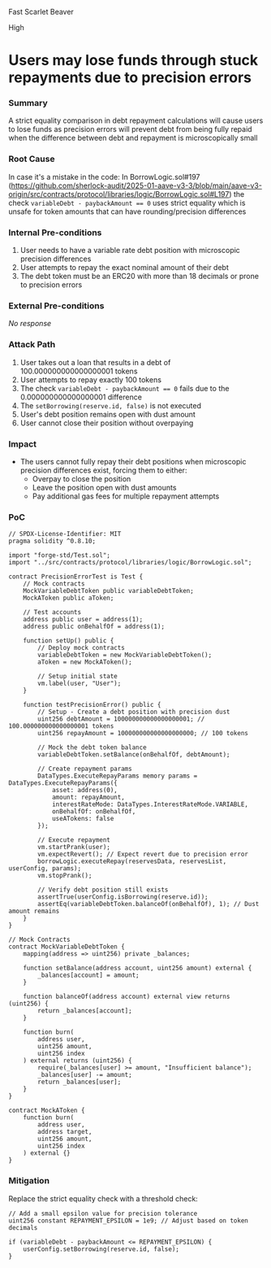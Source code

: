 Fast Scarlet Beaver

High

# Users may lose funds through stuck repayments due to precision errors

### Summary

A strict equality comparison in debt repayment calculations will cause users to lose funds as precision errors will prevent debt from being fully repaid when the difference between debt and repayment is microscopically small


### Root Cause

In case it's a mistake in the code: In BorrowLogic.sol#197 (https://github.com/sherlock-audit/2025-01-aave-v3-3/blob/main/aave-v3-origin/src/contracts/protocol/libraries/logic/BorrowLogic.sol#L197) the check `variableDebt - paybackAmount == 0` uses strict equality which is unsafe for token amounts that can have rounding/precision differences


### Internal Pre-conditions

1. User needs to have a variable rate debt position with microscopic precision differences
2. User attempts to repay the exact nominal amount of their debt
3. The debt token must be an ERC20 with more than 18 decimals or prone to precision errors


### External Pre-conditions

_No response_

### Attack Path

1. User takes out a loan that results in a debt of 100.000000000000000001 tokens
2. User attempts to repay exactly 100 tokens
3. The check `variableDebt - paybackAmount == 0` fails due to the 0.000000000000000001 difference
4. The `setBorrowing(reserve.id, false)` is not executed
5. User's debt position remains open with dust amount
6. User cannot close their position without overpaying

### Impact

* The users cannot fully repay their debt positions when microscopic precision differences exist, forcing them to either:
  - Overpay to close the position
  - Leave the position open with dust amounts
  - Pay additional gas fees for multiple repayment attempts

### PoC

```solidity
// SPDX-License-Identifier: MIT
pragma solidity ^0.8.10;

import "forge-std/Test.sol";
import "../src/contracts/protocol/libraries/logic/BorrowLogic.sol";

contract PrecisionErrorTest is Test {
    // Mock contracts
    MockVariableDebtToken public variableDebtToken;
    MockAToken public aToken;
    
    // Test accounts
    address public user = address(1);
    address public onBehalfOf = address(1);
    
    function setUp() public {
        // Deploy mock contracts
        variableDebtToken = new MockVariableDebtToken();
        aToken = new MockAToken();
        
        // Setup initial state
        vm.label(user, "User");
    }
    
    function testPrecisionError() public {
        // Setup - Create a debt position with precision dust
        uint256 debtAmount = 100000000000000000001; // 100.000000000000000001 tokens
        uint256 repayAmount = 100000000000000000000; // 100 tokens
        
        // Mock the debt token balance
        variableDebtToken.setBalance(onBehalfOf, debtAmount);
        
        // Create repayment params
        DataTypes.ExecuteRepayParams memory params = DataTypes.ExecuteRepayParams({
            asset: address(0),
            amount: repayAmount,
            interestRateMode: DataTypes.InterestRateMode.VARIABLE,
            onBehalfOf: onBehalfOf,
            useATokens: false
        });
        
        // Execute repayment
        vm.startPrank(user);
        vm.expectRevert(); // Expect revert due to precision error
        borrowLogic.executeRepay(reservesData, reservesList, userConfig, params);
        vm.stopPrank();
        
        // Verify debt position still exists
        assertTrue(userConfig.isBorrowing(reserve.id));
        assertEq(variableDebtToken.balanceOf(onBehalfOf), 1); // Dust amount remains
    }
}

// Mock Contracts
contract MockVariableDebtToken {
    mapping(address => uint256) private _balances;
    
    function setBalance(address account, uint256 amount) external {
        _balances[account] = amount;
    }
    
    function balanceOf(address account) external view returns (uint256) {
        return _balances[account];
    }
    
    function burn(
        address user,
        uint256 amount,
        uint256 index
    ) external returns (uint256) {
        require(_balances[user] >= amount, "Insufficient balance");
        _balances[user] -= amount;
        return _balances[user];
    }
}

contract MockAToken {
    function burn(
        address user,
        address target,
        uint256 amount,
        uint256 index
    ) external {}
}
```

### Mitigation

Replace the strict equality check with a threshold check:

```solidity
// Add a small epsilon value for precision tolerance
uint256 constant REPAYMENT_EPSILON = 1e9; // Adjust based on token decimals

if (variableDebt - paybackAmount <= REPAYMENT_EPSILON) {
    userConfig.setBorrowing(reserve.id, false);
}
```
